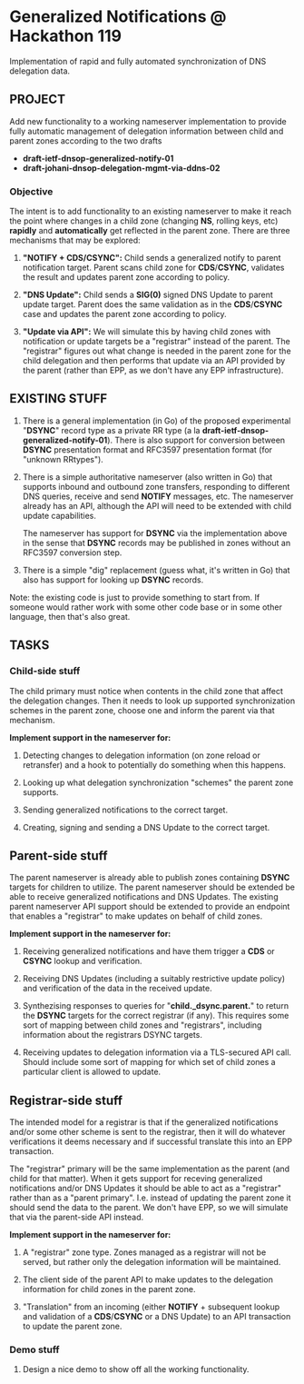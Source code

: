 # Generalized Notifications @ Hackathon 119

Implementation of rapid and fully automated synchronization of DNS delegation data.

## PROJECT

Add new functionality to a working nameserver implementation to
provide fully automatic management of delegation information
between child and parent zones according to the two drafts

- **draft-ietf-dnsop-generalized-notify-01**
- **draft-johani-dnsop-delegation-mgmt-via-ddns-02**

### Objective

The intent is to add functionality to an existing nameserver to make
it reach the point where changes in a child zone (changing **NS**,
rolling keys, etc) **rapidly** and **automatically** get reflected
in the parent zone. There are three mechanisms that may be explored:

1. **"NOTIFY + CDS/CSYNC":** Child sends a generalized notify to
  parent notification target.  Parent scans child zone for
  **CDS**/**CSYNC**, validates the result and updates parent zone
  according to policy.

2. **"DNS Update":** Child sends a **SIG(0)** signed DNS Update
  to parent update target. Parent does the same validation as in the
  **CDS**/**CSYNC** case and updates the parent zone according to
  policy.

3. **"Update via API":** We will simulate this by having child
  zones with notification or update targets be a "registrar" instead
  of the parent. The "registrar" figures out what change is needed in
  the parent zone for the child delegation and then performs that
  update via an API provided by the parent (rather than EPP, as we
  don't have any EPP infrastructure).

## EXISTING STUFF

1. There is a general implementation (in Go) of the proposed
  experimental "**DSYNC**" record type as a private RR type (a la
  **draft-ietf-dnsop-generalized-notify-01**). There is also
  support for conversion between **DSYNC** presentation format and
  RFC3597 presentation format (for "unknown RRtypes").

2. There is a simple authoritative nameserver (also written in Go)
  that supports inbound and outbound zone transfers, responding to
  different DNS queries, receive and send **NOTIFY** messages,
  etc. The nameserver already has an API, although the API will need
  to be extended with child update capabilities.

    The nameserver has support for **DSYNC** via the implementation
    above in the sense that **DSYNC** records may be published in zones
    without an RFC3597 conversion step.
 
3. There is a simple "dig" replacement (guess what, it's written in
  Go) that also has support for looking up **DSYNC** records.
 
Note: the existing code is just to provide something to start from. If
someone would rather work with some other code base or in some other
language, then that's also great.

## TASKS

### Child-side stuff

The child primary must notice when contents in the child zone that
affect the delegation changes. Then it needs to look up supported
synchronization schemes in the parent zone, choose one and inform the
parent via that mechanism.

**Implement support in the nameserver for:**

1. Detecting changes to delegation information (on zone reload or
   retransfer) and a hook to potentially do something when this happens.

2. Looking up what delegation synchronization "schemes" the parent
   zone supports.
     
3. Sending generalized notifications to the correct target.

4. Creating, signing and sending a DNS Update to the correct
   target.


## Parent-side stuff

The parent nameserver is already able to publish zones containing
**DSYNC** targets for children to utilize. The parent nameserver
should be extended be able to receive generalized notifications and
DNS Updates. The existing parent nameserver API support should be
extended to provide an endpoint that enables a "registrar" to make
updates on behalf of child zones.

**Implement support in the nameserver for:**

1. Receiving generalized notifications and have them trigger a
   **CDS** or **CSYNC** lookup and verification.

2. Receiving DNS Updates (including a suitably restrictive update
     policy) and verification of the data in the received update.

3. Synthezising responses to queries for "**child._dsync.parent.**" to
     return the **DSYNC** targets for the correct registrar (if any).
     This requires some sort of mapping between child zones and
     "registrars", including information about the registrars DSYNC
     targets.

4. Receiving updates to delegation information via a TLS-secured API
     call. Should include some sort of mapping for which set of child
     zones a particular client is allowed to update.


## Registrar-side stuff

The intended model for a registrar is that if the generalized
notifications and/or some other scheme is sent to the registrar, then
it will do whatever verifications it deems necessary and if successful
translate this into an EPP transaction.

The "registrar" primary will be the same implementation as the parent
(and child for that matter). When it gets support for receving
generalized notifications and/or DNS Updates it should be able to act
as a "registrar" rather than as a "parent primary". I.e. instead of
updating the parent zone it should send the data to the parent. We
don't have EPP, so we will simulate that via the parent-side API
instead.

**Implement support in the nameserver for:**

1. A "registrar" zone type. Zones managed as a registrar will not be
     served, but rather only the delegation information will be
     maintained.

2. The client side of the parent API to make updates to the
     delegation information for child zones in the parent zone.

3. "Translation" from an incoming (either
     **NOTIFY** + subsequent lookup and validation of a
     **CDS**/**CSYNC** or a DNS Update) to an API transaction to
     update the parent zone.


### Demo stuff

1. Design a nice demo to show off all the working functionality.


